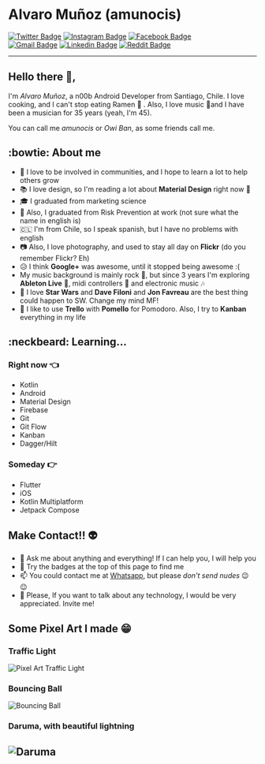 # Alvaro Muñoz (amunocis)
[![Twitter Badge](https://img.shields.io/badge/-@amunocis-1ca0f1?style=flat-square&labelColor=1ca0f1&logo=twitter&logoColor=white&link=https://twitter.com/amunocis)](https://twitter.com/amunocis)
[![Instagram Badge](https://img.shields.io/badge/@amunocis-E4405F?style=flat-square&logo=instagram&logoColor=white&link=https://www.instagram.com/amunocis/)](https://www.instagram.com/amunocis/)
[![Facebook Badge ](https://img.shields.io/badge/Alvaro_Muñoz-1877F2?style=flat-square&logo=facebook&logoColor=white&link=https://www.facebook.com/amunocis)](https://www.facebook.com/amunocis)\
[![Gmail Badge](https://img.shields.io/badge/-amunocis@gmail.com-c14438?style=flat-square&logo=Gmail&logoColor=white&link=mailto:amunocis@gmail.com)](mailto:amunocis@gmail.com)
[![Linkedin Badge](https://img.shields.io/badge/-Alvaro_Muñoz-blue?style=flat-square&logo=Linkedin&logoColor=white&link=https://www.linkedin.com/in/alvaromunozcisternas/)](https://www.linkedin.com/in/alvaromunozcisternas/)
[![Reddit Badge](https://img.shields.io/badge/Owi_Ban-FF4500?style=flat-square&logo=reddit&logoColor=white&https://www.reddit.com/user/amunocis)](https://www.reddit.com/user/amunocis)

---

## Hello there 👋,
I'm *Alvaro Muñoz*, a n00b Android Developer from Santiago, Chile. I love cooking, and I can't stop eating Ramen :ramen: . Also, I love music :guitar:and I have been a musician for 35 years (yeah, I'm 45).

You can call me *amunocis* or *Owi Ban*, as some friends call me.

## :bowtie: About me
- :busts_in_silhouette: I love to be involved in communities, and I hope to learn a lot to help others grow
- :books: I love design, so I'm reading a lot about **Material Design** right now :book:
- :mortar_board: I graduated from marketing science
- :construction_worker: Also, I graduated from Risk Prevention at work (not sure what the name in english is)
- :chile: I'm from Chile, so I speak spanish, but I have no problems with english
- :camera: Also, I love photography, and used to stay all day on **Flickr** (do you remember Flickr? Eh)
- :disappointed_relieved: I think **Google+** was awesome, until it stopped being awesome :(
- My music background is mainly rock :metal:, but since 3 years I'm exploring **Ableton Live** :musical_score:, midi controllers :musical_keyboard: and electronic music :notes:
- :space_invader: I love **Star Wars** and **Dave Filoni** and **Jon Favreau** are the best thing could happen to SW. Change my mind MF!
- :tomato: I like to use **Trello** with **Pomello** for Pomodoro. Also, I try to **Kanban** everything in my life

## :neckbeard: Learning...
### Right now :point_left:
- Kotlin
- Android
- Material Design
- Firebase
- Git
- Git Flow
- Kanban
- Dagger/Hilt
### Someday :point_right:
- Flutter
- iOS
- Kotlin Multiplatform
- Jetpack Compose

## Make Contact!! :alien:
- 💬 Ask me about anything and everything! If I can help you, I will help you
- :name_badge: Try the badges at the top of this page to find me
- 📫 You could contact me at [Whatsapp](https://wa.me/+56944376762), but please *don't send nudes* :wink: :wink:
- 💬 Please, If you want to talk about any technology, I would be very appreciated. Invite me!

## Some Pixel Art I made :grin:
### Traffic Light
![Pixel Art Traffic Light](https://64.media.tumblr.com/fbcdf4a3a2e0c2508e8d28d04024ba6b/9789824e0701a026-4f/s100x200/9bffecbfa04da1ef4f9e1c31805a0bd758d1bc7c.gifv)

### Bouncing Ball
![Bouncing Ball](https://64.media.tumblr.com/71ed4a0f4b33bfb1791e58ae1aabfca8/b327fac614ff6273-f3/s75x75_c1/e158dd0e92f5f9e0aebdef4ed8b002805552e504.gifv)

### Daruma, with beautiful lightning
![Daruma](https://64.media.tumblr.com/fe1f2da7a066bbd6bef68ce2fb2319f0/f70d07eb77c712d6-84/s100x200/0bce0f5a7ac27093c24c8ac282322021ff704afb.png)
---
